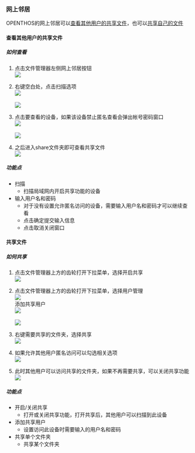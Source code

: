 ### 网上邻居
OPENTHOS的网上邻居可以[查看其他用户的共享文件](#查看其他用户的共享文件)，也可以[共享自己的文件](#共享文件)

#### 查看其他用户的共享文件
##### 如何查看
   1. 点击文件管理器左侧网上邻居按钮  
![](../pic/soft/filemanager/samba_entry.png)

   2. 右键空白处，点击扫描选项  
![](../pic/soft/filemanager/samba_search1.png)<br />  
![](../pic/soft/filemanager/samba_search2.png)

   3. 点击要查看的设备，如果该设备禁止匿名查看会弹出帐号密码窗口  
![](../pic/soft/filemanager/samba_list.png)<br />  
![](../pic/soft/filemanager/samba_passwd.png)

   4. 之后进入share文件夹即可查看共享文件   
![](../pic/soft/filemanager/samba_share.png)   
 
##### 功能点
   - 扫描  
      - 扫描局域网内开启共享功能的设备
   - 输入用户名和密码
      - 对于没有设置允许匿名访问的设备，需要输入用户名和密码才可以继续查看
      - 点击确定提交输入信息
      - 点击取消关闭窗口
      
#### 共享文件
##### 如何共享
   1. 点击文件管理器上方的齿轮打开下拉菜单，选择开启共享  
![](../pic/soft/filemanager/samba_start.png)

   2. 点击文件管理器上方的齿轮打开下拉菜单，选择用户管理  
![](../pic/soft/filemanager/samba_userManage.png)  
添加共享用户  
![](../pic/soft/filemanager/samba_adduser.png)<br />  
![](../pic/soft/filemanager/samba_adduser2.png)

   3. 右键需要共享的文件夹，选择共享  
![](../pic/soft/filemanager/samba_sharefold.png)

   4. 如果允许其他用户匿名访问可以勾选相关选项  
![](../pic/soft/filemanager/samba_sharefold2.png)

   5. 此时其他用户可以访问共享的文件夹，如果不再需要共享，可以关闭共享功能  
![](../pic/soft/filemanager/samba_stop.png)

##### 功能点
   - 开启/关闭共享
      - 打开或关闭共享功能，打开共享后，其他用户可以扫描到此设备
   - 添加共享用户
      - 设置访问此设备时需要输入的用户名和密码
   - 共享单个文件夹
      - 共享某个文件夹
